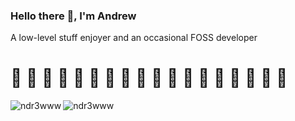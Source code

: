 <h3 align="left">Hello there 👋, I'm Andrew</h3>
<p align="left">A low-level stuff enjoyer and an occasional FOSS developer</p>
<h1 align="left">👾 👾 👾 👾 👾 👾 👾 👾 👾 👾 👾 👾 👾 👾 👾 👾 👾 👾</h1>

<!-- Most used languages -->
<img align="left" src="https://github-readme-stats-ndr3wwws-projects.vercel.app/api/top-langs/?username=ndr3www&show_icons=true&theme=tokyonight&langs_count=10&layout=compact" alt="ndr3www" />

<!-- Stats -->
<img align="left" src="https://github-readme-stats-ndr3wwws-projects.vercel.app/api?username=ndr3www&show_icons=true&theme=tokyonight&hide_rank=true&include_all_commits=true" alt="ndr3www" />
